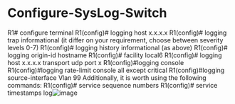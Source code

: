 # Configure-SysLog-Switch

R1# configure terminal
R1(config)# logging host x.x.x.x
R1(config)# logging trap informational (it differ on your requirement, choose between severity levels 0-7)
R1(config)# logging history informational (as above)
R1(config)# logging origin-id hostname
R1(config)# facility local6
R1(config)# logging host x.x.x.x transport udp port x
R1(config)#logging console
R1(config)#logging rate-limit console all except critical
R1(config)#logging source-interface Vlan 99
Additionally, it is worth using the following commands:
R1(config)# service sequence numbers
R1(config)# service timestamps log![image](https://github.com/OmidArka/Configure-SysLog-Switch/assets/153341501/c1d0ddb9-0513-4238-8e08-475685580f20)
